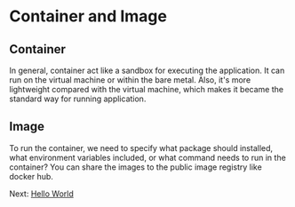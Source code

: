 # Container and Image

## Container
In general, container act like a sandbox for executing the application. It can run on the virtual machine or within the bare metal. Also, it's more lightweight compared with the virtual machine, which makes it became the standard way for running application.

## Image
To run the container, we need to specify what package should installed, what environment variables included, or what command needs to run in the container? You can share the images to the public image registry like docker hub.

Next: [Hello World](03-hello-world.md)